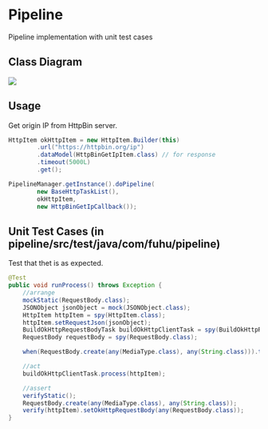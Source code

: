 # Pipeline
Pipeline implementation with unit test cases

## Class Diagram
![](https://i.imgur.com/4gmtvYH.png)

## Usage
Get origin IP from HttpBin server.

```java
HttpItem okHttpItem = new HttpItem.Builder(this)
        .url("https://httpbin.org/ip")
        .dataModel(HttpBinGetIpItem.class) // for response
        .timeout(5000L)
        .get();

PipelineManager.getInstance().doPipeline(
        new BaseHttpTaskList(),
        okHttpItem,
        new HttpBinGetIpCallback());
```

## Unit Test Cases (in pipeline/src/test/java/com/fuhu/pipeline)
Test that thet is as expected.

```java
@Test
public void runProcess() throws Exception {
    //arrange
    mockStatic(RequestBody.class);
    JSONObject jsonObject = mock(JSONObject.class);
    HttpItem httpItem = spy(HttpItem.class);
    httpItem.setRequestJson(jsonObject);
    BuildOkHttpRequestBodyTask buildOkHttpClientTask = spy(BuildOkHttpRequestBodyTask.class);
    RequestBody requestBody = spy(RequestBody.class);

    when(RequestBody.create(any(MediaType.class), any(String.class))).thenReturn(requestBody);

    //act
    buildOkHttpClientTask.process(httpItem);

    //assert
    verifyStatic();
    RequestBody.create(any(MediaType.class), any(String.class));
    verify(httpItem).setOkHttpRequestBody(any(RequestBody.class));
}
```
